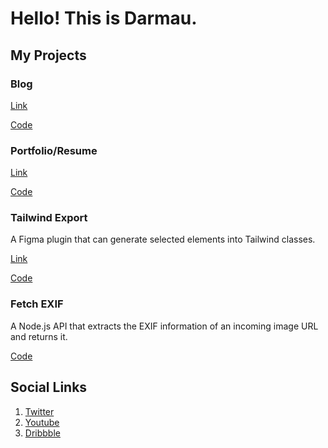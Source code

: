 # Hello! This is Darmau.

## My Projects

### Blog

[Link](https://darmau.design)

[Code](https://github.com/Darmau/koktohay-next)

### Portfolio/Resume

[Link](https://darmau.dev)

[Code](https://github.com/Darmau/darmau-portfolio)

### Tailwind Export

A Figma plugin that can generate selected elements into Tailwind classes.

[Link](https://www.figma.com/community/plugin/1217826923789274183)

[Code](https://github.com/Darmau/TailwindExport)

### Fetch EXIF

A Node.js API that extracts the EXIF information of an incoming image URL and returns it.

[Code](https://github.com/Darmau/fetch-exif)

## Social Links

1. [Twitter](https://twitter.com/darmaulee)
1. [Youtube](https://www.youtube.com/@darmau/featured)
1. [Dribbble](https://dribbble.com/darmau)
